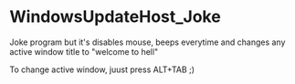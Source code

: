 # WindowsUpdateHost_Joke
Joke program but it's disables mouse, beeps everytime and changes any active window title to "welcome to hell"


To change active window, juust press ALT+TAB ;)
